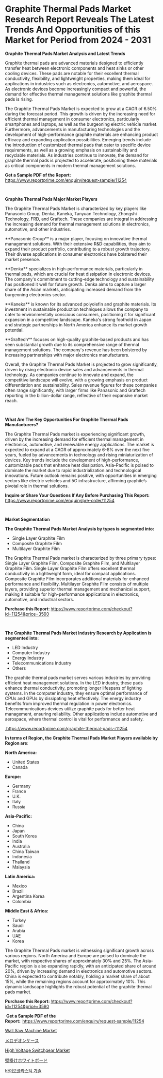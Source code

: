 <p><h1>Graphite Thermal Pads Market Research Report Reveals The Latest Trends And Opportunities of this Market for Period from 2024 - 2031</h1></p><p><strong>Graphite Thermal Pads Market Analysis and Latest Trends</strong></p>
<p><p>Graphite thermal pads are advanced materials designed to efficiently transfer heat between electronic components and heat sinks or other cooling devices. These pads are notable for their excellent thermal conductivity, flexibility, and lightweight properties, making them ideal for applications in industries such as electronics, automotive, and aerospace. As electronic devices become increasingly compact and powerful, the demand for effective thermal management solutions like graphite thermal pads is rising.</p><p>The Graphite Thermal Pads Market is expected to grow at a CAGR of 6.50% during the forecast period. This growth is driven by the increasing need for efficient thermal management in consumer electronics, particularly smartphones and laptops, as well as the burgeoning electric vehicle market. Furthermore, advancements in manufacturing technologies and the development of high-performance graphite materials are enhancing product efficacy and expanding application possibilities. Emerging trends include the introduction of customized thermal pads that cater to specific device requirements, as well as a growing emphasis on sustainability and recyclable materials. As industries continue to innovate, the demand for graphite thermal pads is projected to accelerate, positioning these materials as critical components in modern thermal management solutions.</p></p>
<p><strong>Get a Sample PDF of the Report:&nbsp;</strong> <a href="https://www.reportprime.com/enquiry/request-sample/11254">https://www.reportprime.com/enquiry/request-sample/11254</a></p>
<p>&nbsp;</p>
<p><strong>Graphite Thermal Pads Major Market Players</strong></p>
<p><p>The Graphite Thermal Pads Market is characterized by key players like Panasonic Group, Denka, Kaneka, Tanyuan Technology, Zhongshi Technology, FRD, and Graftech. These companies are integral in addressing the increasing demand for thermal management solutions in electronics, automotive, and other industries.</p><p>**Panasonic Group** is a major player, focusing on innovative thermal management solutions. With their extensive R&D capabilities, they aim to expand their product portfolio, contributing to a robust growth trajectory. Their diverse applications in consumer electronics have bolstered their market presence.</p><p>**Denka** specializes in high-performance materials, particularly in thermal pads, which are crucial for heat dissipation in electronic devices. The company's commitment to cutting-edge technology and sustainability has positioned it well for future growth. Denka aims to capture a larger share of the Asian markets, anticipating increased demand from the burgeoning electronics sector.</p><p>**Kaneka** is known for its advanced polyolefin and graphite materials. Its investment in sustainable production techniques allows the company to cater to environmentally conscious consumers, positioning it for significant expansion in a competitive landscape. Kaneka's strong foothold in Japan and strategic partnerships in North America enhance its market growth potential.</p><p>**Graftech** focuses on high-quality graphite-based products and has seen substantial growth due to its comprehensive range of thermal management solutions. The company's revenue has been bolstered by increasing partnerships with major electronics manufacturers.</p><p>Overall, the Graphite Thermal Pads Market is projected to grow significantly, driven by rising electronic device sales and advancements in thermal technology. As companies continue to innovate and expand, the competitive landscape will evolve, with a growing emphasis on product differentiation and sustainability. Sales revenue figures for these companies often range significantly, with larger firms like Panasonic and Graftech reporting in the billion-dollar range, reflective of their expansive market reach.</p></p>
<p>&nbsp;</p>
<p><strong>What Are The Key Opportunities For Graphite Thermal Pads Manufacturers?</strong></p>
<p><p>The Graphite Thermal Pads market is experiencing significant growth, driven by the increasing demand for efficient thermal management in electronics, automotive, and renewable energy applications. The market is expected to expand at a CAGR of approximately 6-8% over the next five years, fueled by advancements in technology and rising miniaturization of devices. Key trends include the development of high-performance, customizable pads that enhance heat dissipation. Asia-Pacific is poised to dominate the market due to rapid industrialization and technological innovations. Future outlook remains positive, with opportunities in emerging sectors like electric vehicles and 5G infrastructure, affirming graphite’s pivotal role in thermal solutions.</p></p>
<p><strong>Inquire or Share Your Questions If Any Before Purchasing This Report:</strong> <a href="https://www.reportprime.com/enquiry/pre-order/11254">https://www.reportprime.com/enquiry/pre-order/11254</a></p>
<p>&nbsp;</p>
<p><strong>Market Segmentation</strong></p>
<p><strong>The Graphite Thermal Pads Market Analysis by types is segmented into:</strong></p>
<p><ul><li>Single Layer Graphite Film</li><li>Composite Graphite Film</li><li>Multilayer Graphite Film</li></ul></p>
<p><p>The Graphite Thermal Pads market is characterized by three primary types: Single Layer Graphite Film, Composite Graphite Film, and Multilayer Graphite Film. Single Layer Graphite Film offers excellent thermal conductivity in a lightweight form, ideal for compact applications. Composite Graphite Film incorporates additional materials for enhanced performance and flexibility. Multilayer Graphite Film consists of multiple layers, providing superior thermal management and mechanical support, making it suitable for high-performance applications in electronics, automotive, and industrial sectors.</p></p>
<p><strong>Purchase this Report:&nbsp;</strong><a href="https://www.reportprime.com/checkout?id=11254&price=3590">https://www.reportprime.com/checkout?id=11254&price=3590</a></p>
<p>&nbsp;</p>
<p><strong>The Graphite Thermal Pads Market Industry Research by Application is segmented into:</strong></p>
<p><ul><li>LED Industry</li><li>Computer Industry</li><li>Energy Industry</li><li>Telecommunications Industry</li><li>Others</li></ul></p>
<p><p>The graphite thermal pads market serves various industries by providing efficient heat management solutions. In the LED industry, these pads enhance thermal conductivity, promoting longer lifespans of lighting systems. In the computer industry, they ensure optimal performance of CPUs and GPUs by dissipating heat effectively. The energy industry benefits from improved thermal regulation in power electronics. Telecommunications devices utilize graphite pads for better heat management, ensuring reliability. Other applications include automotive and aerospace, where thermal control is vital for performance and safety.</p></p>
<p><a href="https://www.reportprime.com/graphite-thermal-pads-r11254">&nbsp;https://www.reportprime.com/graphite-thermal-pads-r11254</a></p>
<p><strong>In terms of Region, the Graphite Thermal Pads Market Players available by Region are:</strong></p>
<p>
    <p> <strong> North America: </strong>
        <ul>
            <li>United States</li>
            <li>Canada</li>
        </ul>
        </p> 
    <p> <strong> Europe: </strong>
        <ul>
            <li>Germany</li>
            <li>France</li>
            <li>U.K.</li>
            <li>Italy</li>
            <li>Russia</li>
        </ul>
        </p> 
    <p> <strong> Asia-Pacific: </strong>
        <ul>
            <li>China</li>
            <li>Japan</li>
            <li>South Korea</li>
            <li>India</li>
            <li>Australia</li>
            <li>China Taiwan</li>
            <li>Indonesia</li>
            <li>Thailand</li>
            <li>Malaysia</li>
        </ul>
        </p> 
    <p> <strong> Latin America: </strong>
        <ul>
            <li>Mexico</li>
            <li>Brazil</li>
            <li>Argentina Korea</li>
            <li>Colombia</li>
        </ul>
        </p> 
    <p> <strong> Middle East & Africa: </strong>
        <ul>
            <li>Turkey</li>
            <li>Saudi</li>
            <li>Arabia</li>
            <li>UAE</li>
            <li>Korea</li>
        </ul>
    </p>
    </p>
<p><p>The Graphite Thermal Pads market is witnessing significant growth across various regions. North America and Europe are poised to dominate the market, with respective shares of approximately 30% and 25%. The Asia-Pacific region is also expanding rapidly, with an anticipated share of around 20%, driven by increasing demand in electronics and automotive sectors. China is expected to contribute notably, holding a market share of about 15%, while the remaining regions account for approximately 10%. This dynamic landscape highlights the robust potential of the graphite thermal pads market.</p></p>
<p><strong>Purchase this Report: </strong><a href="https://www.reportprime.com/checkout?id=11254&price=3590">https://www.reportprime.com/checkout?id=11254&price=3590</a></p>
<p>&nbsp;<strong>Get a Sample PDF of the Report:&nbsp;&nbsp;</strong><a href="https://www.reportprime.com/enquiry/request-sample/11254">https://www.reportprime.com/enquiry/request-sample/11254</a></p>
<p><strong></strong></p>
<p><p><a href="https://www.linkedin.com/pulse/market-leaders-laggards-global-wall-saw-machine-trends-forecast-gdpac?trackingId=RYEYE4mXTTqFhBh1VuZpgQ%3D%3D">Wall Saw Machine Market</a></p><p><a href="https://medium.com/@mares423/melodeon-cases-market-%E3%81%AF-%E3%82%B3%E3%82%B9%E3%83%88%E7%AE%A1%E7%90%86%E3%81%A8%E5%8A%B9%E7%8E%87%E5%90%91%E4%B8%8A%E3%82%92%E5%84%AA%E5%85%88%E3%81%97%E3%81%BE%E3%81%99-%E3%81%95%E3%82%89%E3%81%AB-%E5%A0%B1%E5%91%8A%E6%9B%B8%E3%81%AF%E5%B8%82%E5%A0%B4%E3%81%AE%E9%9C%80%E8%A6%81%E9%9D%A2%E3%81%A8%E4%BE%9B%E7%B5%A6%E9%9D%A2%E3%81%AE%E4%B8%A1%E6%96%B9%E3%82%92%E3%82%AB%E3%83%90%E3%83%BC%E3%81%97%E3%81%A6%E3%81%84%E3%81%BE%E3%81%99-melodeon-cases-%E5%B8%82%E5%A0%B4%E3%81%AF-2024-3a289e052a7c">メロデオンケース</a></p><p><a href="https://medium.com/@ashrafarfi4_21087/what-is-high-voltage-switchgear-market-6bee77119cef">High Voltage Switchgear Market</a></p><p><a href="https://medium.com/@mares423/wall-mounted-white-board-market-%E3%81%AF-%E3%82%B3%E3%82%B9%E3%83%88%E7%AE%A1%E7%90%86%E3%81%A8%E5%8A%B9%E7%8E%87%E5%90%91%E4%B8%8A%E3%82%92%E5%84%AA%E5%85%88%E3%81%97%E3%81%BE%E3%81%99-%E3%81%95%E3%82%89%E3%81%AB-%E5%A0%B1%E5%91%8A%E6%9B%B8%E3%81%AF%E5%B8%82%E5%A0%B4%E3%81%AE%E9%9C%80%E8%A6%81%E9%9D%A2%E3%81%A8%E4%BE%9B%E7%B5%A6%E9%9D%A2%E3%81%AE%E4%B8%A1%E6%96%B9%E3%82%92%E3%82%AB%E3%83%90%E3%83%BC%E3%81%97%E3%81%A6%E3%81%84%E3%81%BE%E3%81%99-wall-mounted-82690d422c31">壁掛けホワイトボード</a></p><p><a href="https://medium.com/@wpzbonrg51/%EC%84%B8%EA%B3%84-technologies-for-bioplastics-market-%EC%9D%80-2024%EC%97%90%EC%84%9C-2031%EB%A1%9C-%EC%97%B0%ED%8F%89%EA%B7%A0-%EC%A6%9D%EA%B0%80%EC%9C%A8%EC%9D%84-%EB%B3%B4%EC%9D%BC-%EA%B2%83%EC%9C%BC%EB%A1%9C-%EC%98%88%EC%83%81%EB%90%A9%EB%8B%88%EB%8B%A4-0bb846695c6c">바이오플라스틱 기술</a></p></p>